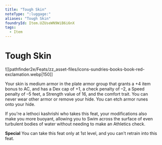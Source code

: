 ```yaml
---
title: "Tough Skin"
noteType: ":luggage:"
aliases: "Tough Skin"
foundryId: Item.UZUseWN9WiB6i6nX
tags:
  - Item
---
```


# Tough Skin
![[pathfinder2e/Feats/zz_asset-files/icons-sundries-books-book-red-exclamation.webp|150]]

Your skin is medium armor in the plate armor group that grants a +4 item bonus to AC, and has a Dex cap of +1, a check penalty of –2, a Speed penalty of –5 feet, a Strength value of 16, and the comfort trait. You can never wear other armor or remove your hide. You can etch armor runes onto your hide.

If you're a lethoci kashrishi who takes this feat, your modifications also make you more buoyant, allowing you to Swim across the surface of even turbulent bodies of water without needing to make an Athletics check.

**Special** You can take this feat only at 1st level, and you can't retrain into this feat.
